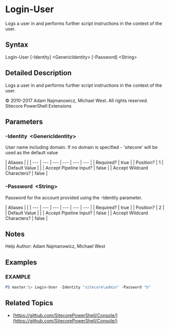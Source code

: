 # Login-User

Logs a user in and performs further script instructions in the context of the user.

## Syntax

Login-User \[-Identity\] &lt;GenericIdentity&gt; \[-Password\] &lt;String&gt;

## Detailed Description

Logs a user in and performs further script instructions in the context of the user.

© 2010-2017 Adam Najmanowicz, Michael West. All rights reserved. Sitecore PowerShell Extensions

## Parameters

### -Identity  &lt;GenericIdentity&gt;

User name including domain. If no domain is specified - 'sitecore' will be used as the default value

| Aliases |  |
| --- | --- | --- | --- | --- | --- |
| Required? | true |
| Position? | 1 |
| Default Value |  |
| Accept Pipeline Input? | false |
| Accept Wildcard Characters? | false |

### -Password  &lt;String&gt;

Password for the account provided using the -Identity parameter.

| Aliases |  |
| --- | --- | --- | --- | --- | --- |
| Required? | true |
| Position? | 2 |
| Default Value |  |
| Accept Pipeline Input? | false |
| Accept Wildcard Characters? | false |

## Notes

Help Author: Adam Najmanowicz, Michael West

## Examples

### EXAMPLE

```powershell
PS master:\> Login-User -Identity "sitecore\admin" -Password "b"
```

## Related Topics

* [https://github.com/SitecorePowerShell/Console/](https://github.com/SitecorePowerShell/Console/) 

